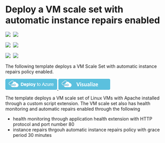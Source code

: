 # Deploy a VM scale set with automatic instance repairs enabled

<IMG SRC="https://azurequickstartsservice.blob.core.windows.net/badges/201-vmss-automatic-instance-repairs/PublicLastTestDate.svg" />&nbsp;
<IMG SRC="https://azurequickstartsservice.blob.core.windows.net/badges/201-vmss-automatic-instance-repairs/PublicDeployment.svg" />&nbsp;

<IMG SRC="https://azurequickstartsservice.blob.core.windows.net/badges/201-vmss-automatic-instance-repairs/FairfaxLastTestDate.svg" />&nbsp;
<IMG SRC="https://azurequickstartsservice.blob.core.windows.net/badges/201-vmss-automatic-instance-repairs/FairfaxDeployment.svg" />&nbsp;

<IMG SRC="https://azurequickstartsservice.blob.core.windows.net/badges/201-vmss-automatic-instance-repairs/BestPracticeResult.svg" />&nbsp;
<IMG SRC="https://azurequickstartsservice.blob.core.windows.net/badges/201-vmss-automatic-instance-repairs/CredScanResult.svg" />&nbsp;

The following template deploys a VM Scale Set with automatic instance repairs policy enabled.

<a href="https://portal.azure.com/#create/Microsoft.Template/uri/https%3A%2F%2Fraw.githubusercontent.com%2FAzure%2Fazure-quickstart-templates%2Fmaster%2F201-vmss-automatic-instance-repairs%2Fazuredeploy.json" target="_blank">
    <img src="https://raw.githubusercontent.com/Azure/azure-quickstart-templates/master/1-CONTRIBUTION-GUIDE/images/deploytoazure.png"/>
</a>
<a href="http://armviz.io/#/?load=https%3A%2F%2Fraw.githubusercontent.com%2FAzure%2Fazure-quickstart-templates%2Fmaster%2F201-vmss-automatic-instance-repairs%2Fazuredeploy.json" target="_blank">
    <img src="https://raw.githubusercontent.com/Azure/azure-quickstart-templates/master/1-CONTRIBUTION-GUIDE/images/visualizebutton.png"/>
</a>

The template deploys a VM scale set of Linux VMs with Apache installed through a custom script extension. The VM scale set also has health monitoring and automatic repairs enabled through the following
- health monitoring through application health extension with HTTP protocol and port number 80
- instance repairs thrgouh automatic instance repairs policy with grace period 30 minutes
